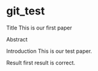 # git_test

Title 
This is our first paper

Abstract


Introduction
This is our test paper.

Result
first result is correct.
